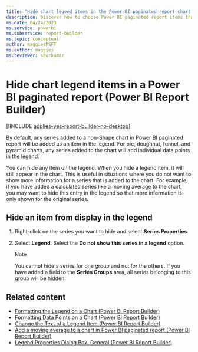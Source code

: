 ```yaml
---
title: "Hide chart legend items in the Power BI paginated report chart | Microsoft Docs"
description: Discover how to choose Power BI paginated report items that appear on the legend to display the essential data in Power BI Report Builder.
ms.date: 04/24/2023
ms.service: powerbi
ms.subservice: report-builder
ms.topic: conceptual
author: maggiesMSFT
ms.author: maggies
ms.reviewer: saurkumar
---
```

# Hide chart legend items in a Power BI paginated report (Power BI Report Builder)

[!INCLUDE [applies-yes-report-builder-no-desktop](../../../includes/applies-yes-report-builder-no-desktop.md)]

By default, any series added to a non-Shape chart in Power BI paginated report will be added as an item in the legend. For pie, doughnut, funnel, and pyramid charts, any series added to the chart will add individual data points in the legend.  
  
 You can hide any item on the legend. When you hide a legend item, it will still appear in the chart. This is useful in situations where you do not want to show more information for a series that is added to the chart. For example, if you have added a calculated series like a moving average to the chart, you may want to hide this entry in the legend so that more information is only shown for the original series.  

## Hide an item from display in the legend  
  
1.  Right-click on the series you want to hide and select **Series Properties**.  
  
2.  Select **Legend**. Select the **Do not show this series in a legend** option.  
  
    > [!NOTE]  
    >  You cannot hide a series for one group and not for the others. If you have added a field to the **Series Groups** area, all series belonging to this group will be hidden.  
  
## Related content

- [Formatting the Legend on a Chart &#40;Power BI Report Builder&#41;](chart-legend-formatting-report-builder.md)   
- [Formatting Data Points on a Chart &#40;Power BI Report Builder&#41;](/sql/reporting-services/report-design/formatting-data-points-on-a-chart-report-builder-and-ssrs)   
- [Change the Text of a Legend Item &#40;Power BI Report Builder&#41;](chart-legend-change-item-text-report-builder.md)   
- [Add a moving average to a chart in Power BI paginated report (Power BI Report Builder)](add-moving-average-chart-report-builder.md)
- [Legend Properties Dialog Box, General &#40;Power BI Report Builder&#41;](chart-legend-formatting-report-builder.md)  
  
